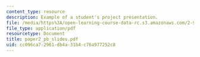```yaml
---
content_type: resource
description: Example of a student's project presentation.
file: /media/https%3A/open-learning-course-data-rc.s3.amazonaws.com/2-964-economics-of-marine-transportation-industries-fall-2006/cc096ca72961db4a31b4c76a977252c8_paper2_pb_slides.pdf
file_type: application/pdf
resourcetype: Document
title: paper2_pb_slides.pdf
uid: cc096ca7-2961-db4a-31b4-c76a977252c8
---
```

